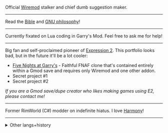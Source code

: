 Official [Wiremod](/wiremod/wire) stalker and chief dumb suggestion maker.
____
Read the [Bible](https://www.gutenberg.org/cache/epub/10/pg10-images.html#The_Gospel_According_to_Saint_Matthew) and [GNU philosophy](https://www.gnu.org/philosophy/philosophy.html)!
____

Currently fixated on Lua coding in Garry's Mod. Feel free to ask me for help!
____

Big fan and self-proclaimed pioneer of [Expression 2](/wiremod/wire/wiki/Expression-2). This portfolio looks bad, but in the future it'll be a lot cooler:
- [Five Nights at Garry's](https://steamcommunity.com/sharedfiles/filedetails/?id=2891811297) - Faithful FNAF clone that's contained entirely within a Gmod save and requires only Wiremod and one other addon.
- Secret project #1
- Secret project #2

*If you are a Gmod save/dupe creator who likes making games using E2, please contact me!*
____

Former RimWorld (C#) modder on indefinite hiatus. I love [Harmony](/pardeike/Harmony)!
____
<details><summary>Other langs+history</summary>
  
- Apparently I once wrote a bunch of Typescript (but mostly styled like Javascript) on some Microsoft drag and drop game coding thing. It sucked a lot but I put too much effort in it.
- I did Java in college and much prefer C#.
- I did C and C-styled C++ for an amateurish stint in high school–early college—not very good at it, but I'd love to spend more time in it.
- I am fond of CIL and to a lesser extent x86 assembly.
- I started with Lua on Roblox, actually. I hated it back then. I couldn't understand it. Mentally incapable; logic was simply impossible for me to comprehend. Now? Well, I like Lua, now, let's just leave it at that.
- There was some game jam where I did a smidge of GDScript for a friend.
- I also touched some C# in making an AR game for college. It sucked hard and never went anywhere, mostly my fault.
- Micro-optimizations are beautiful.
</details>
